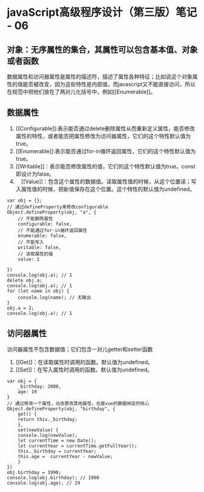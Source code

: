 # javaScript高级程序设计（第三版）笔记 - 06

## 对象：无序属性的集合，其属性可以包含基本值、对象或者函数
数据属性和访问器属性是属性的描述符，描述了属性各种特征；比如说这个对象属性的值能否被改变，因为这些特性是内部值，而javascript又不能直接访问，所以在规范中把他们放在了两对儿化括号中，例如[[Enumerable]]。

## 数据属性
1. [[Configurable]]:表示能否通过delete删除属性从而重新定义属性，能否修改属性的特性，或者能否把属性修改为访问器属性，它们的这个特性默认值为true。
2. [[Enumerable]]:表示能否通过for-in循环返回属性，它们的这个特性默认值为true。
3. [[Writable]]：表示能否修改属性的值，它们的这个特性默认值为true，const 即设计为false。
4. 　[[Value]]：包含这个属性的数据值。读取属性值的时候，从这个位置读；写入属性值的时候，把新值保存在这个位置。这个特性的默认值为undefined。
```
var obj = {};
// 通过defineProperty来修改configurable
Object.defineProperty(obj, "a", {
    // 不能删除属性
    configurable: false,
    // 不能通过for-in循环返回属性
    enumerable: false,
    // 不能写入
    writable: false,
    // 读取属性的值
    value: 1

})
console.log(obj.a); // 1
delete obj.a;
console.log(obj.a); // 1
for (let name in obj) {
    console.log(name); // 无输出
}
obj.a = 2;
console.log(obj.a); // 1
```

## 访问器属性
访问器属性不包含数据值；它们包含一对儿getter和setter函数
1. [[Get]]：在读取属性时调用的函数。默认值为undefined。
2. [[Set]]：在写入属性时调用的函数。默认值为undefined。
```
var obj = {
    _birthday: 2000,
    age: 19
}
// 通过修改一个属性，动态更改其他属性，也是vue的数据绑定的核心
Object.defineProperty(obj, "birthday", {
    get() {
    return this._birthday;
    },
    set(newValue) {
    console.log(newValue);
    let currentTime = new Date();
    let currentYear = currentTime.getFullYear();
    this._birthday = currentYear;
    this.age =  currentYear - newValue;
    }
})
obj.birthday = 1990;
console.log(obj.birthday); // 1990
console.log(obj.age); // 29
```